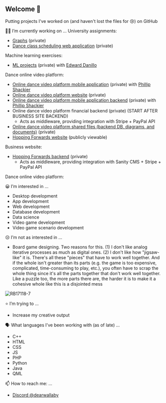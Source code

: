 ## Welcome 👋

Putting projects I've worked on (and haven't lost the files for 😢) on GitHub

👨‍💻 I’m currently working on ...
University assignments:
* [Graphs](https://github.com/ProjectsKoryHasWorkedOn/2025_Graphs) (private)
* [Dance class scheduling web application](https://github.com/ProjectsKoryHasWorkedOn/2025_Cloud_Backend) (private)

Machine learning exercises:
* [ML projects](https://github.com/ProjectsKoryHasWorkedOn/2025_ML_Projects) (private) with [Edward Danillo](https://github.com/ed-cordero)

Dance online video platform:
* [Online dance video platform mobile application](https://github.com/ProjectsKoryHasWorkedOn/DanceSyllabusesApp_2024) (private) with [Phillip Shackier](https://github.com/CppPhil)
* [Online dance video platform website](https://dancesyllabuses.com) (private)
* [Online dance video platform mobile application backend](https://github.com/ProjectsKoryHasWorkedOn/2024_Dance_Syllabuses_App_Backend) (private) with [Phillip Shackier](https://github.com/CppPhil)
* Online dance video platform financial backend (private) (START AFTER BUSINESS SITE BACKEND)
  * Acts as middleware, providing integration with Stripe + PayPal API
* [Online dance video platform shared files (backend DB, diagrams, and documents)](https://github.com/ProjectsKoryHasWorkedOn/2024_Dance_Syllabuses_App_Backend_Data) (private)
* [Hopping Forwards website](https://hoppingforwards.com/) (publicly viewable)

Business website:
* [Hopping Forwards backend](https://github.com/ProjectsKoryHasWorkedOn/2024_Hopping_Forwards_Server) (private)
  * Acts as middleware, providing integration with Sanity CMS + Stripe + PayPal API


Dance online video platform:

😀 I’m interested in ...
* Desktop development
* App development
* Web development
* Database development
* Data science
* Video game development
* Video game scenario development

😒 I’m not as interested in ...
* Board game designing. Two reasons for this. (1) I don't like analog iterative processes as much as digital ones. (2) I don't like how "jigsaw-like" it is. There's all these "pieces" that have to work well together. And if the whole isn't greater than its parts (e.g. the game is too expensive, complicated, time-consuming to play, etc.), you often have to scrap the whole thing since it's all the parts together that don't work well together. Like a puzzle too, the more parts there are, the harder it is to make it a cohesive whole like this is a disjointed mess

![RB17118-7](https://github.com/user-attachments/assets/46108138-2a1a-40e8-9f06-2c7491b5218b)


  

⭐ I’m trying to ...
* Increase my creative output
  
🗣️ What languages I've been working with (as of late) ...
* C++
* HTML
* CSS
* JS
* PHP
* Python
* Java
* QML


📫 How to reach me: ...
* [Discord @dearwallaby](https://discord.com/users/users/351352351870943233)







